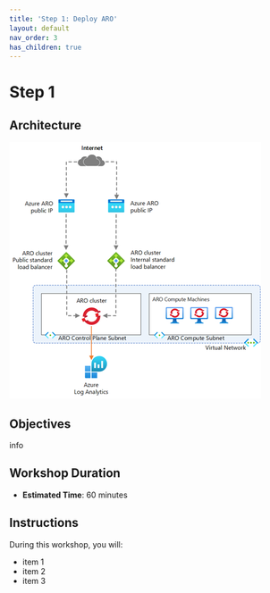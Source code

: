 ```yaml
---
title: 'Step 1: Deploy ARO'
layout: default
nav_order: 3
has_children: true
---
```


# Step 1

## Architecture

![architecture](../../images/aro-architecture.png)

## Objectives
info

## Workshop Duration
- **Estimated Time**: 60 minutes

## Instructions

During this workshop, you will:
- item 1
- item 2
- item 3